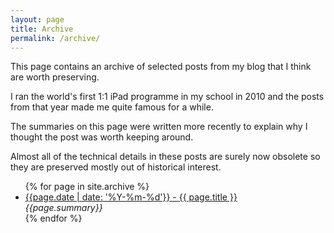 ```yaml
---
layout: page
title: Archive
permalink: /archive/
---
```


This page contains an archive of selected posts from my blog that I think are worth preserving.

I ran the world's first 1:1 iPad programme in my school in 2010 and the posts from that year made me quite famous for a while.

The summaries on this page were written more recently to explain why I thought the post was worth keeping around.

Almost all of the technical details in these posts are surely now obsolete so they are preserved mostly out of historical interest.

<ul id="archivelist">
{% for page in site.archive %}
  <li class="archiveitem">
	<a href="{{ page.url }}">{{page.date | date: '%Y-%m-%d'}} - {{ page.title }}</a><br>
	<i>{{page.summary}}</i>         
  </li>
{% endfor %}
</ul>